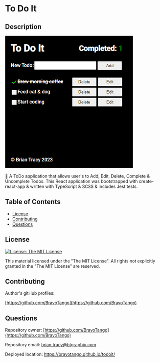 # To Do It

## Description

<a href="https://bravotango.github.io/todoit/">![example image](/public/ToDoIt.png)</a><br/>

📐 A ToDo application that allows user's to Add, Edit, Delete, Complete & Uncomplete Todos. This React application was bootstrapped with create-react-app & written with TypeScript & SCSS & includes Jest tests.

## Table of Contents

- [License](#license)
- [Contributing](#contributing)
- [Questions](#questions)

## License

[![License: The MIT License](https://img.shields.io/badge/License-MIT-yellow.svg)](https://opensource.org/licenses/MIT)

This material licensed under the "The MIT License". All rights not explicitly granted in the "The MIT License" are reserved.

## Contributing

Author's gitHub profiles:

[https://github.com/BravoTango](https://github.com/BravoTango)<br/>

## Questions

Repository owner:
[https://github.com/BravoTango](https://github.com/BravoTango)

Repository email:
<a href="mailto:brian.tracy@btgraphix.com">brian.tracy@btgraphix.com</a>

Deployed location:
<a href="https://bravotango.github.io/todoit/">https://bravotango.github.io/todoit/</a>
